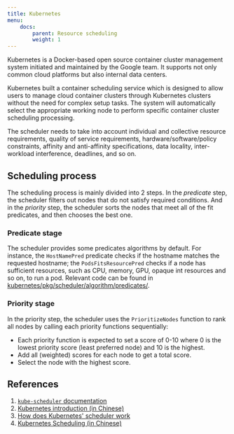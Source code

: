 ```yaml
---
title: Kubernetes
menu:
    docs:
        parent: Resource scheduling
        weight: 1
---
```


Kubernetes is a Docker-based open source container cluster management system initiated and maintained by the Google team. It supports not only common cloud platforms but also internal data centers.

Kubernetes built a container scheduling service which is designed to allow users to manage cloud container clusters through Kubernetes clusters without the need for complex setup tasks. The system will automatically select the appropriate working node to perform specific container cluster scheduling processing.

The scheduler needs to take into account individual and collective resource requirements, quality of service requirements, hardware/software/policy constraints, affinity and anti-affinity specifications, data locality, inter-workload interference, deadlines, and so on.

## Scheduling process

The scheduling process is mainly divided into 2 steps. In the _predicate_ step, the scheduler filters out nodes that do not satisfy required conditions. And in the _priority_ step, the scheduler sorts the nodes that meet all of the fit predicates, and then chooses the best one.

### Predicate stage

The scheduler provides some predicates algorithms by default. For instance, the `HostNamePred` predicate checks if the hostname matches the requested hostname; the `PodsFitsResourcePred` checks if a node has sufficient resources, such as CPU, memory, GPU, opaque int resources and so on, to run a pod. Relevant code can be found in [kubernetes/pkg/scheduler/algorithm/predicates/](https://github.com/kubernetes/kubernetes/tree/master/pkg/scheduler/algorithm/predicates).

### Priority stage

In the priority step, the scheduler uses the `PrioritizeNodes` function to rank all nodes by calling each priority functions sequentially:

- Each priority function is expected to set a score of 0-10 where 0 is the lowest priority score (least preferred node) and 10 is the highest.
- Add all (weighted) scores for each node to get a total score.
- Select the node with the highest score.

## References

1. [`kube-scheduler` documentation](https://kubernetes.io/docs/reference/command-line-tools-reference/kube-scheduler/)
2. [Kubernetes introduction (in Chinese)](https://yeasy.gitbooks.io/docker_practice/kubernetes/)
3. [How does Kubernetes' scheduler work](http://carmark.github.io/2015/12/21/How-does-Kubernetes-scheduler-work/)
4. [Kubernetes Scheduling (in Chinese)](https://zhuanlan.zhihu.com/p/27754017)
